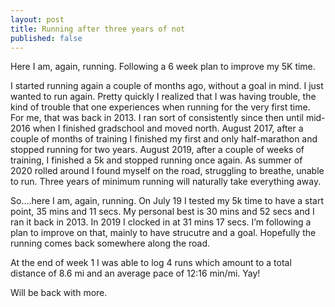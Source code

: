 ```yaml
---
layout: post
title: Running after three years of not
published: false
---
```


Here I am, again, running. Following a 6 week plan to improve my 5K time.

I started running again a couple of months ago, without a goal in mind. I just wanted to run again. Pretty quickly I realized that I was having trouble, the kind of trouble that one experiences when running for the very first time. For me, that was back in 2013. I ran sort of consistently since then until mid-2016 when I finished gradschool and moved north. August 2017, after a couple of months of training I finished my first and only half-marathon and stopped running for two years. August 2019, after a couple of weeks of training, I finished a 5k and stopped running once again. As summer of 2020 rolled around I found myself on the road, struggling to breathe, unable to run. Three years of minimum running will naturally take everything away.

So….here I am, again, running. On July 19 I tested my 5k time to have a start point, 35 mins and 11 secs. My personal best is 30 mins and 52 secs and I ran it back in 2013. In 2019 I clocked in at 31 mins 17 secs. I’m following a plan to improve on that, mainly to have strucutre and a goal. Hopefully the running comes back somewhere along the road.

At the end of week 1 I was able to log 4 runs which amount to a total distance of 8.6 mi and an average pace of 12:16 min/mi. Yay!

Will be back with more.
